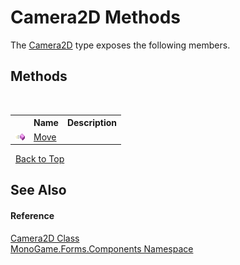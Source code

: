 # Camera2D Methods
 

The <a href="63d2af3b-fe41-d8d0-2f05-1e9e0a3370ef">Camera2D</a> type exposes the following members.


## Methods
&nbsp;<table><tr><th></th><th>Name</th><th>Description</th></tr><tr><td>![Public method](media/pubmethod.gif "Public method")</td><td><a href="c7a29035-6be3-ec4e-c1b8-b027a7f5429d">Move</a></td><td /></tr></table>&nbsp;
<a href="#camera2d-methods">Back to Top</a>

## See Also


#### Reference
<a href="63d2af3b-fe41-d8d0-2f05-1e9e0a3370ef">Camera2D Class</a><br /><a href="3179efe4-289c-c403-8c1d-3517b5e1b8cd">MonoGame.Forms.Components Namespace</a><br />